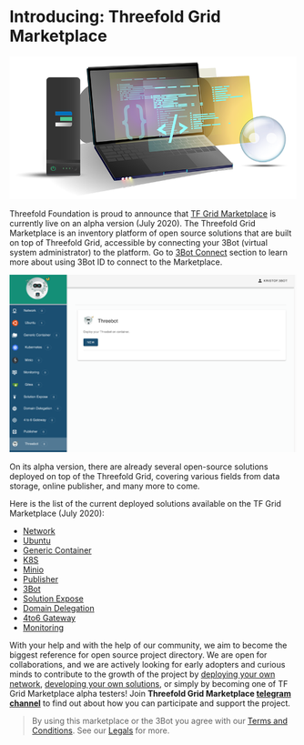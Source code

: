 
# Introducing: Threefold Grid Marketplace

![](./img/Homepagelaptop.png)

Threefold Foundation is proud to announce that [TF Grid Marketplace](www.marketplace.grid.tf) is currently live on an alpha version (July 2020). The Threefold Grid Marketplace is an inventory platform of open source solutions that are built on top of Threefold Grid, accessible by connecting your 3Bot (virtual system administrator) to the platform. Go to [3Bot Connect](3botconnect.md) section to learn more about using 3Bot ID to connect to the Marketplace.

![](./img/3Bot_launch.png)

On its alpha version, there are already several open-source solutions deployed on top of the Threefold Grid, covering various fields from data storage, online publisher, and many more to come. 

Here is the list of the current deployed solutions available on the TF Grid Marketplace (July 2020):

- [Network](network.md)
- [Ubuntu](ubuntu.md)
- [Generic Container](generic_container.md)
- [K8S](k8s.md)
- [Minio](minio.md)
- [Publisher](publisher.md)
- [3Bot](3bot.md)
- [Solution Expose](solution_expose.md)
- [Domain Delegation](domain_delegation.md)
- [4to6 Gateway](4to6gateway.md)
- [Monitoring](monitoring.md)

With your help and with the help of our community, we aim to become the biggest reference for open source project directory. We are open for collaborations, and we are actively looking for early adopters and curious minds to contribute to the growth of the project by [deploying your own network](#getting_started_network.md), [developing your own solutions](getting_started_first_solution.md), or simply by becoming one of TF Grid Marketplace alpha testers! Join __Threefold Grid Marketplace [telegram channel](https://t.me/joinchat/BwOvOxxgK59GmRoZ2_sM0w)__ to find out about how you can participate and support the project.


> By using this marketplace or the 3Bot you agree with our [Terms and Conditions](terms_conditions). See our [Legals](#legals.md) for more.